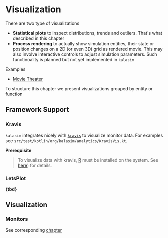 # Visualization 

There are two type of visualizations

* **Statistical plots** to inspect distributions, trends and outliers. That's what described in this chapter
* **Process rendering** to actually show simulation entities, their state or position changes on a 2D (or even 3D) grid as rendered movie. This may also involve interactive controls to adjust simulation parameters. Such functinoality is planned but not yet implemented in `kalasim`

Examples
* [Movie Theater](examples/movie_theater.md)


To structure this chapter we present visualizations grouped by entity or function

## Framework Support

### Kravis

`kalasim` integrates nicely with [`kravis`](https://github.com/holgerbrandl/kravis) to visualize monitor data. For examples see `src/test/kotlin/org/kalasim/analytics/KravisVis.kt`.

 **Prerequisite**
 > To visualize data with kravis, [R](https://www.r-project.org/) must be installed on the system. See [here](https://github.com/holgerbrandl/kravis)) for details.

### LetsPlot

**{tbd}** 


## Visualization


### Monitors

See corresponding [chapter](monitors.md#visualization)

